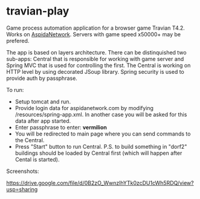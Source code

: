 # travian-play
Game process automation application for a browser game Travian T4.2. Works on <a href="http://aspidanetwork.com">AspidaNetwork</a>. Servers with game speed x50000+ may be prefered.

The app is based on layers architecture. There can be distinquished two sub-apps: Central that is responsible for working with game server and Spring MVC that is used for controlling the first. The Central is working on HTTP level by using decorated JSoup library. Spring security is used to provide auth by passphrase.

To run:
- Setup tomcat and run.
- Provide login data for aspidanetwork.com by modifying /resources/spring-app.xml. In another case you will be asked for this data after app started.
- Enter passphrase to enter: <b>vermilion</b>
- You will be redirected to main page where you can send commands to the Central.
- Press "Start" button to run Central.
P.S. to build something in "dorf2" buildings should be loaded by Central first (which will happen after Cental is started).

Screenshots:

https://drive.google.com/file/d/0B2zO_WwnzlhYTk0zcDU1cWh5RDQ/view?usp=sharing
